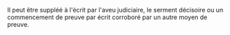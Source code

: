 Il peut être suppléé à l'écrit par l'aveu judiciaire, le serment décisoire ou un commencement de preuve par écrit corroboré par un autre moyen de preuve.
